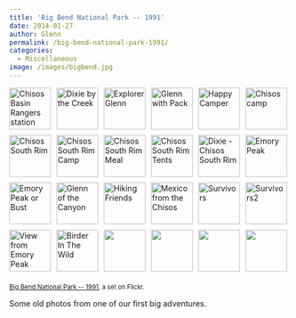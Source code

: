 ```yaml
---
title: 'Big Bend National Park -- 1991'
date: 2014-01-27
author: Glenn
permalink: /big-bend-national-park-1991/
categories:
  - Miscellaneous
image: /images/bigbend.jpg
---
```

<div style="padding: 0; overflow: hidden; margin: 0; width: 500px;">
  <a style="text-decoration: none;" title="Chisos Basin Rangers station" href="http://www.flickr.com/photos/djtrashy/9433120352/in/set-72157634915308675/"><img style="padding: 0 10px 10px 0; width: 75px; height: 75px; float: left;" src="http://farm8.staticflickr.com/7365/9433120352_d7bc10ae4a_s.jpg" alt="Chisos Basin Rangers station" /></a><a style="text-decoration: none;" title="Dixie by the Creek" href="http://www.flickr.com/photos/djtrashy/9433118592/in/set-72157634915308675/"><img style="padding: 0 10px 10px 0; width: 75px; height: 75px; float: left;" src="http://farm3.staticflickr.com/2876/9433118592_4064b733e2_s.jpg" alt="Dixie by the Creek" /></a><a style="text-decoration: none;" title="Explorer Glenn" href="http://www.flickr.com/photos/djtrashy/9433115898/in/set-72157634915308675/"><img style="padding: 0 10px 10px 0; width: 75px; height: 75px; float: left;" src="http://farm6.staticflickr.com/5345/9433115898_8e2b451c36_s.jpg" alt="Explorer Glenn" /></a><a style="text-decoration: none;" title="Glenn with Pack" href="http://www.flickr.com/photos/djtrashy/9430338393/in/set-72157634915308675/"><img style="padding: 0 10px 10px 0; width: 75px; height: 75px; float: left;" src="http://farm4.staticflickr.com/3784/9430338393_a93fa664eb_s.jpg" alt="Glenn with Pack" /></a><a style="text-decoration: none;" title="Happy Camper" href="http://www.flickr.com/photos/djtrashy/9430336171/in/set-72157634915308675/"><img style="padding: 0 10px 10px 0; width: 75px; height: 75px; float: left;" src="http://farm6.staticflickr.com/5457/9430336171_14f2cd7447_s.jpg" alt="Happy Camper" /></a><a style="text-decoration: none;" title="Chisos camp" href="http://www.flickr.com/photos/djtrashy/9433190414/in/set-72157634915308675/"><img style="padding: 0 0 10px 0; width: 75px; height: 75px; float: left;" src="http://farm8.staticflickr.com/7295/9433190414_1cf8435f27_s.jpg" alt="Chisos camp" /></a><br clear="all" /><a style="text-decoration: none;" title="Chisos South Rim" href="http://www.flickr.com/photos/djtrashy/9430414403/in/set-72157634915308675/"><img style="padding: 0 10px 10px 0; width: 75px; height: 75px; float: left;" src="http://farm8.staticflickr.com/7336/9430414403_61c7794bfd_s.jpg" alt="Chisos South Rim" /></a><a style="text-decoration: none;" title="Chisos South Rim Camp" href="http://www.flickr.com/photos/djtrashy/9433187084/in/set-72157634915308675/"><img style="padding: 0 10px 10px 0; width: 75px; height: 75px; float: left;" src="http://farm3.staticflickr.com/2829/9433187084_d50626b794_s.jpg" alt="Chisos South Rim Camp" /></a><a style="text-decoration: none;" title="Chisos South Rim Meal" href="http://www.flickr.com/photos/djtrashy/9430410645/in/set-72157634915308675/"><img style="padding: 0 10px 10px 0; width: 75px; height: 75px; float: left;" src="http://farm4.staticflickr.com/3766/9430410645_529d5da16c_s.jpg" alt="Chisos South Rim Meal" /></a><a style="text-decoration: none;" title="Chisos South Rim Tents" href="http://www.flickr.com/photos/djtrashy/9433181808/in/set-72157634915308675/"><img style="padding: 0 10px 10px 0; width: 75px; height: 75px; float: left;" src="http://farm8.staticflickr.com/7357/9433181808_b8785d873f_s.jpg" alt="Chisos South Rim Tents" /></a><a style="text-decoration: none;" title="Dixie - Chisos South Rim" href="http://www.flickr.com/photos/djtrashy/9430405819/in/set-72157634915308675/"><img style="padding: 0 10px 10px 0; width: 75px; height: 75px; float: left;" src="http://farm8.staticflickr.com/7366/9430405819_c331b7ed16_s.jpg" alt="Dixie - Chisos South Rim" /></a><a style="text-decoration: none;" title="Emory Peak" href="http://www.flickr.com/photos/djtrashy/9430403329/in/set-72157634915308675/"><img style="padding: 0 0 10px 0; width: 75px; height: 75px; float: left;" src="http://farm4.staticflickr.com/3757/9430403329_3f72a9ef39_s.jpg" alt="Emory Peak" /></a><br clear="all" /><a style="text-decoration: none;" title="Emory Peak or Bust" href="http://www.flickr.com/photos/djtrashy/9433174232/in/set-72157634915308675/"><img style="padding: 0 10px 10px 0; width: 75px; height: 75px; float: left;" src="http://farm3.staticflickr.com/2859/9433174232_21f63cf464_s.jpg" alt="Emory Peak or Bust" /></a><a style="text-decoration: none;" title="Glenn of the Canyon" href="http://www.flickr.com/photos/djtrashy/9433172550/in/set-72157634915308675/"><img style="padding: 0 10px 10px 0; width: 75px; height: 75px; float: left;" src="http://farm4.staticflickr.com/3758/9433172550_91fbccded6_s.jpg" alt="Glenn of the Canyon" /></a><a style="text-decoration: none;" title="Hiking Friends" href="http://www.flickr.com/photos/djtrashy/9433168444/in/set-72157634915308675/"><img style="padding: 0 10px 10px 0; width: 75px; height: 75px; float: left;" src="http://farm6.staticflickr.com/5335/9433168444_b8e2d48930_s.jpg" alt="Hiking Friends" /></a><a style="text-decoration: none;" title="Mexico from the Chisos" href="http://www.flickr.com/photos/djtrashy/9430391609/in/set-72157634915308675/"><img style="padding: 0 10px 10px 0; width: 75px; height: 75px; float: left;" src="http://farm6.staticflickr.com/5534/9430391609_6e9280cd17_s.jpg" alt="Mexico from the Chisos" /></a><a style="text-decoration: none;" title="Survivors" href="http://www.flickr.com/photos/djtrashy/9433163286/in/set-72157634915308675/"><img style="padding: 0 10px 10px 0; width: 75px; height: 75px; float: left;" src="http://farm6.staticflickr.com/5332/9433163286_a6bf2ecc8d_s.jpg" alt="Survivors" /></a><a style="text-decoration: none;" title="Survivors2" href="http://www.flickr.com/photos/djtrashy/9433161694/in/set-72157634915308675/"><img style="padding: 0 0 10px 0; width: 75px; height: 75px; float: left;" src="http://farm4.staticflickr.com/3693/9433161694_6d63b21378_s.jpg" alt="Survivors2" /></a><br clear="all" /><a style="text-decoration: none;" title="View from Emory Peak" href="http://www.flickr.com/photos/djtrashy/9430385623/in/set-72157634915308675/"><img style="padding: 0 10px 10px 0; width: 75px; height: 75px; float: left;" src="http://farm8.staticflickr.com/7434/9430385623_55721e1c1a_s.jpg" alt="View from Emory Peak" /></a><a style="text-decoration: none;" title="Birder In The Wild" href="http://www.flickr.com/photos/djtrashy/9430681819/in/set-72157634915308675/"><img style="padding: 0 10px 10px 0; width: 75px; height: 75px; float: left;" src="http://farm8.staticflickr.com/7353/9430681819_c75bb04012_s.jpg" alt="Birder In The Wild" /></a><img style="padding: 0 10px 10px 0; width: 75px; height: 75px; float: left;" src="http://l.yimg.com/g/images/gallery-empty-icon.gif" alt="" /><img style="padding: 0 10px 10px 0; width: 75px; height: 75px; float: left;" src="http://l.yimg.com/g/images/gallery-empty-icon.gif" alt="" /><img style="padding: 0 10px 10px 0; width: 75px; height: 75px; float: left;" src="http://l.yimg.com/g/images/gallery-empty-icon.gif" alt="" /><img style="padding: 0 0 10px 0; width: 75px; height: 75px; float: left;" src="http://l.yimg.com/g/images/gallery-empty-icon.gif" alt="" />
</div>

<div style="font-size: 0.8em; margin-top: 0px; margin-bottom: 5px;">
  <p>
    <a href="http://www.flickr.com/photos/djtrashy/sets/72157634915308675/">Big Bend National Park -- 1991</a>, a set on Flickr.
  </p>
</div>

Some old photos from one of our first big adventures.